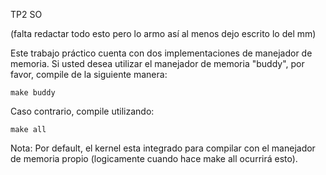 TP2 SO

(falta redactar todo esto pero lo armo así al menos dejo escrito lo del mm)

Este trabajo práctico cuenta con dos implementaciones de manejador de memoria.
Si usted desea utilizar el manejador de memoria "buddy", por favor, compile de la siguiente manera:
```
make buddy
```
Caso contrario, compile utilizando:
```
make all
```

Nota: Por default, el kernel esta integrado para compilar con el manejador de memoria propio
(logicamente cuando hace make all ocurrirá esto).


